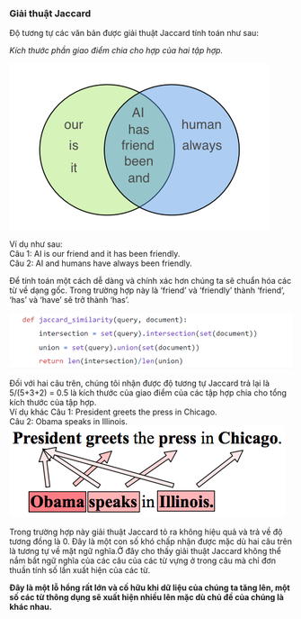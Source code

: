### Giải thuật Jaccard
Độ tương tự các văn bản được giải thuật Jaccard tính toán như sau: 

<i>Kích thước phần giao điểm chia cho hợp của hai tập hợp.</i>  

![Jaccard](../data/jaccard1.png "Jaccard")


Ví dụ như sau:  
Câu 1: AI is our friend and it has been friendly.  
Câu 2: AI and humans have always been friendly.


Để tính toán một cách dễ dàng và chính xác hơn chúng ta sẽ chuẩn hóa các từ về dạng gốc.
Trong trường hợp này là ‘friend’ và ‘friendly’ thành ‘friend’, ‘has’ và ‘have’ sẽ trở thành ‘has’.

![Jaccard](../data/jaccard2.png "Jaccard2")

Đối với hai câu trên, chúng tôi nhận được độ tương tự Jaccard trả lại là
5/(5+3+2) = 0.5 là kích thước của giao điểm của các tập hợp chia cho tổng kích thước của tập hợp.  
Ví dụ khác
Câu 1: President greets the press in Chicago.  
Câu 2: Obama speaks in Illinois.
![Jaccard](../data/jaccard3.png "Jaccard3")

Trong trường hợp này giải thuật Jaccard tỏ ra không hiệu quả và trả về độ tương đồng là 0. Đây là một con số khó chấp nhận được mặc dù hai câu trên là tương tự về mặt ngữ nghĩa.Ở đây cho thấy giải thuật Jaccard không thể nắm bắt ngữ nghĩa của các câu của các từ vựng ở trong câu mà chỉ đơn thuần tính số lần xuất hiện của các từ.

<b>Đây là một lỗ hổng rất lớn và cố hữu khi dữ liệu của chúng ta tăng lên, một số các từ thông dụng sẽ xuất hiện nhiều lên mặc dù chủ đề của chúng là khác nhau.</b>
